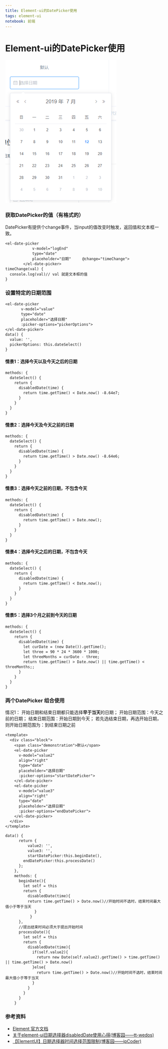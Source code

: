 ```yaml
---
title: Element-ui的DatePicker使用
tags: element-ui
notebook: 前端
---
```

# Element-ui的DatePicker使用
![](https://raw.githubusercontent.com/heihuahe/myGallery/master/noteImage/20190712111711.png)
### 获取DatePicker的值（有格式的）
DatePicker有提供个change事件，当input的值改变时触发，返回值和文本框一致。
```
<el-date-picker
            v-model="logEnd"
            type="date"
            placeholder="日期"     @change="timeChange">
        </el-date-picker>
timeChange(val) {
  console.log(val)// val 就是文本框的值
}
```
### 设置特定的日期范围
```
<el-date-picker
       v-model="value"
       type="date"
       placeholder="选择日期"
       :picker-options="pickerOptions">
</el-date-picker>
data() {
  value: '',
  pickerOptions: this.dateSelect()
}
```
#### 情景1：选择今天以及今天之后的日期
```
methods: {
  dateSelect() {
    return {
      disabledDate(time) {
        return time.getTime() < Date.now() -8.64e7;
      }
    } 
  }
}
```
#### 情景2：选择今天及今天之前的日期
```
methods: {
  dateSelect() {
    return {
      disabledDate(time) {
        return time.getTime() > Date.now() -8.64e6;
      }
    } 
  }
}
```
#### 情景3：选择今天之前的日期，不包含今天
```
methods: {
  dateSelect() {
    return {
      disabledDate(time) {
        return time.getTime() > Date.now();
      }
    } 
  }
}
```
#### 情景4：选择今天之后的日期，不包含今天
```
methods: {
  dateSelect() {
    return {
      disabledDate(time) {
        return time.getTime() < Date.now();
      }
    } 
  }
}
```
#### 情景5：选择3个月之前到今天的日期
```
methods: {
  dateSelect() {
    return {
      disabledDate(time) {
        let curDate = (new Date()).getTime();
        let three = 90 * 24 * 3600 * 1000;
        let threeMonths = curDate - three;
        return time.getTime() > Date.now() || time.getTime() < threeMonths;;
      }
    } 
  }
}
```

### 两个DatePicker 组合使用
情况1： 开始日期和结束日期都只能选择**早于当天**的日期；
开始日期范围：今天之前的日期；
结束日期范围：开始日期到今天；
若先选结束日期，再选开始日期，则开始日期范围为：到结束日期之前
```
<template>
  <div class="block">
    <span class="demonstration">默认</span>
    <el-date-picker
      v-model="value2"
      align="right"
      type="date"
      placeholder="选择日期"
      :picker-options="startDatePicker">
    </el-date-picker>
    <el-date-picker
      v-model="value3"
      align="right"
      type="date"
      placeholder="选择日期"
      :picker-options="endDatePicker">
    </el-date-picker>
  </div>
</template>
```
```
data() {
      return {
          value2: '',
          value3: '',
          startDatePicker:this.beginDate(),
        endDatePicker:this.processDate()
      };
    },
    methods: {
      beginDate(){
        let self = this
        return {
          disabledDate(time){
          return time.getTime() > Date.now()//开始时间不选时，结束时间最大值小于等于当天
             }
           }
      },
      //提出结束时间必须大于提出开始时间
      processDate(){
        let self = this
        return {
          disabledDate(time){
            if(self.value2){
              return new Date(self.value2).getTime() > time.getTime() || time.getTime() > Date.now()
            }else{
              return time.getTime() > Date.now()//开始时间不选时，结束时间最大值小于等于当天
            }
          }
        }
      }
    }
```

### 参考资料
- [Element 官方文档](https://element.eleme.cn/#/zh-CN/component/date-picker)
- [关于element-ui日期选择器disabledDate使用心得(博客园——tt-wedos)](https://www.cnblogs.com/hrlin/p/8778630.html)
- [【ElementUI】日期选择器时间选择范围限制(博客园——ipCoder)](https://www.cnblogs.com/xjcjcsy/p/7977966.html)
